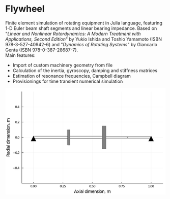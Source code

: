 # Flywheel
Finite element simulation of rotating equipment in Julia language, featuring 1-D Euler beam shaft segments and linear bearing impedance.
Based on "*Linear and Nonlinear Rotordynamics: A Modern Treatment with Applications, Second Edition*" by Yukio Ishida and Toshio Yamamoto (ISBN 978-3-527-40942-6) and "*Dynamics of Rotating Systems*" by Giancarlo Genta (ISBN 978-0-387-28687-7). \
Main features:
* Import of custom machinery geometry from file
* Calculation of the inertia, gyroscopy, damping and stiffness matrices
* Estimation of resonance frequencies, Campbell diagram
* Provisionings for time transient numerical simulation
<img src= "pictures/SampleBlue.PNG" >
